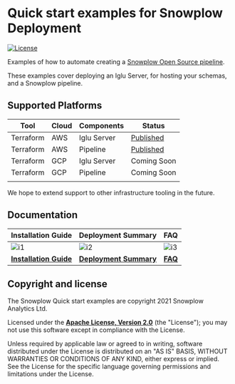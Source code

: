 # Quick start examples for Snowplow Deployment

[![License][license-image]][license]

Examples of how to automate creating a [Snowplow Open Source pipeline](https://github.com/snowplow/snowplow).

These examples cover deploying an Iglu Server, for hosting your schemas, and a Snowplow pipeline.

## Supported Platforms

| Tool       | Cloud | Components  | Status                                                      |
|------------|-------|-------------|-------------------------------------------------------------|
| Terraform  | AWS   | Iglu Server | [Published](terraform/aws/iglu_server)                      |
| Terraform  | AWS   | Pipeline    | [Published](terraform/aws/pipeline)                         |
| Terraform  | GCP   | Iglu Server | Coming Soon                                                 |
| Terraform  | GCP   | Pipeline    | Coming Soon                                                 |
|            |       |             |                                                             |

We hope to extend support to other infrastructure tooling in the future.

## Documentation

| Installation Guide                     | Deployment Summary                   | FAQ                     |
|----------------------------------------|--------------------------------------|-------------------------|
| ![i1][install-image]                   | ![i2][deploy-image]                  | ![i3][faq-image]        |
| **[Installation Guide][installguide]** | **[Deployment Summary][deploysum]**  | **[FAQ][faq]**          |

## Copyright and license

The Snowplow Quick start examples are copyright 2021 Snowplow Analytics Ltd.

Licensed under the **[Apache License, Version 2.0][license]** (the "License");
you may not use this software except in compliance with the License.

Unless required by applicable law or agreed to in writing, software
distributed under the License is distributed on an "AS IS" BASIS,
WITHOUT WARRANTIES OR CONDITIONS OF ANY KIND, either express or implied.
See the License for the specific language governing permissions and
limitations under the License.

[install-image]: https://d3i6fms1cm1j0i.cloudfront.net/github/images/techdocs.png
[deploy-image]: https://d3i6fms1cm1j0i.cloudfront.net/github/images/setup.png
[faq-image]: https://d3i6fms1cm1j0i.cloudfront.net/github/images/roadmap.png

[installguide]: https://docs.snowplowanalytics.com/docs/holding/quick-start-installation-guide/
[deploysum]: https://docs.snowplowanalytics.com/docs/holding/summary-of-what-you-have-deployed/
[faq]: https://docs.snowplowanalytics.com/docs/faqs/

[license-image]: https://img.shields.io/badge/license-Apache--2-blue.svg?style=flat
[license]: https://www.apache.org/licenses/LICENSE-2.0